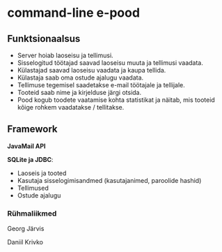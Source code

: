 #  command-line e-pood

## Funktsionaalsus
-   Server hoiab laoseisu ja tellimusi.
-   Sisselogitud töötajad saavad laoseisu muuta ja tellimusi vaadata.
-   Külastajad saavad laoseisu vaadata ja kaupa tellida.
-   Külastaja saab oma ostude ajalugu vaadata.
-   Tellimuse tegemisel saadetakse e-mail töötajale ja tellijale.
-   Tooteid saab nime ja kirjelduse järgi otsida.
-   Pood kogub toodete vaatamise kohta statistikat ja näitab, mis tooteid kõige rohkem vaadatakse / tellitakse.

## Framework
**JavaMail API**

**SQLite ja JDBC**:   
- Laoseis ja tooted
- Kasutaja sisselogimisandmed (kasutajanimed, paroolide hashid)  
- Tellimused
- Ostude ajalugu

### Rühmaliikmed
Georg Järvis

Daniil Krivko
